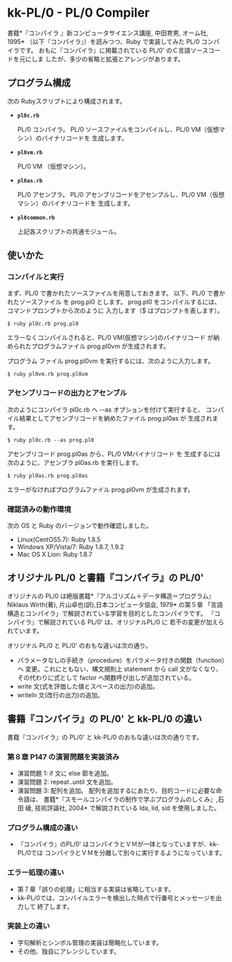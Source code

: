 # kk-PL/0 - PL/0 Compiler

書籍*『コンパイラ 』新コンピュータサイエンス講座, 中田育男, オーム社, 1995*
（以下『コンパイラ』）を読みつつ、Ruby で実装してみた PL/0 コンパイラです。
おもに『コンパイラ』に掲載されている PL/0' のＣ言語ソースコードを元にしま
したが、多少の省略と拡張とアレンジがあります。


## プログラム構成

次の Rubyスクリプトにより構成されます。

* **`pl0c.rb`**

  PL/0 コンパイラ。
  PL/0 ソースファイルをコンパイルし、PL/0 VM（仮想マシン）のバイナリコードを
  生成します。

* **`pl0vm.rb`**

  PL/0 VM （仮想マシン）。

* **`pl0as.rb`**

  PL/0 アセンブラ。
  PL/0 アセンブリコードをアセンブルし、PL/0 VM（仮想マシン）のバイナリコードを
  生成します。

* **`pl0common.rb`**

  上記各スクリプトの共通モジュール。


## 使いかた

### コンパイルと実行

まず、PL/0 で書かれたソースファイルを用意しておきます。
以下、PL/0 で書かれたソースファイル を prog.pl0 とします。
prog.pl0 をコンパイルするには、コマンドプロンプトから次のように
入力します（$ はプロンプトを表します）。

    $ ruby pl0c.rb prog.pl0

エラーなくコンパイルされると、PL/0 VM(仮想マシン)のバイナリコード
が納められたプログラムファイル prog.pl0vm が生成されます。

プログラム ファイル prog.pl0vm を実行するには、次のように入力します。

    $ ruby pl0vm.rb prog.pl0vm


### アセンブリコードの出力とアセンブル

次のようにコンパイラ pl0c.rb へ --as オプションを付けて実行すると、
コンパイル結果としてアセンブリコードを納めたファイル prog.pl0as が
生成されます。

    $ ruby pl0c.rb --as prog.pl0

アセンブリコード  prog.pl0as から、PL/0 VMバイナリコード を
生成するには次のように、アセンブラ pl0as.rb を実行します。

    $ ruby pl0as.rb prog.pl0as

エラーがなければプログラムファイル prog.pl0vm が生成されます。


### 確認済みの動作環境

次の OS と Ruby のバージョンで動作確認しました。

* Linux(CentOS5.7): Ruby 1.8.5
* Windows XP/Vista/7: Ruby 1.8.7, 1.9.2
* Mac OS X Lion: Ruby 1.8.7


## オリジナル PL/0 と書籍『コンパイラ』の PL/0'

オリジナルの PL/0 は絶版書籍*『アルゴリズム＋データ構造＝プログラム』
Niklaus Wirth(著), 片山卓也(訳),日本コンピュータ協会, 1979* の第５章
「言語構造とコンパイラ」で解説されている学習を目的としたコンパイラです。
『コンパイラ』で解説されている PL/0' は、オリジナルPL/0 に
若干の変更が加えられています。

オリジナル PL/0 と PL/0' のおもな違いは次の通り。

* パラメータなしの手続き（procedure）をパラメータ付きの関数（function）へ
  変更。これにともない、構文規則上 statement から call 文がなくなり、
  その代わりに式として factor へ関数呼び出しが追加されている。
* write 文(式を評価した値とスペースの出力)の追加。
* writeln 文(改行の出力)の追加。


## 書籍『コンパイラ』の PL/0' と kk-PL/0 の違い

書籍『コンパイラ』の PL/0' と kk-PL/0 のおもな違いは次の通りです。

### 第８章 P147 の演習問題を実装済み

* 演習問題 1: if 文に else 節を追加。
* 演習問題 2: repeat..until 文を追加。
* 演習問題 3: 配列を追加。
  配列を追加するにあたり、目的コードに必要な命令語は、
  書籍*『スモールコンパイラの制作で学ぶプログラムのしくみ』,石田 綾,
  技術評論社, 2004* で解説されている lda, lid, sid を使用しました。

### プログラム構成の違い

* 『コンパイラ』のPL/0' はコンパイラとＶＭが一体となっていますが、kk-PL/0では
  コンパイラとＶＭを分離して別々に実行するようになっています。

### エラー処理の違い

* 第７章「誤りの処理」に相当する実装は省略しています。
* kk-PL/0では、コンパイルエラーを検出した時点で行番号とメッセージを出力して
  終了します。

### 実装上の違い

* 字句解析とシンボル管理の実装は簡略化しています。
* その他、独自にアレンジしています。
